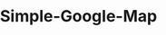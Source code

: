 # Simple-Google-Map
<!-- Udacity Google's Maps - 5.Hello Map Lesson 1 - Getting Started with the APIs -->
<html>
 <head>
 <!-- styles put here, but you can include a CSS file and reference it instead! -->
   <style type="text/css">
      /* Always set the map height explicitly to define the size of the div
       * element that contains the map. */
      #map {
        height: 100%;
      }
      /* Optional: Makes the sample page fill the window. */
      html, body {
        height: 100%;
        margin: 0;
        padding: 0;
      }
   </style>
 </head>
 <body>
   <!-- display map here -->
   <div id="map"></div>
   <script>

	   // Create a new map instance  map=new google.maps.Map
     // 1) Where in the html to load the map  (document.getElementByID(‘map’),
     // 2) And where in the world to show. Center  and zoom 
     //    Center -  lat and lng
     //    Zoom – the higher the number the more detailed up to 21
     // TODO: use a constructor to create a new map JS object. You can use the coordinates
     // map 150 E. Colorado Blvd., Pasadena CA 91105 
      var map;
      function initMap() {
        map = new google.maps.Map(document.getElementById('map'), {
          center: {lat: 34.1456598, lng: -118.1461886},
          zoom: 13
        });
      }	 
   </script>
   <!--TODO: Load the JS API ASYNCHRONOUSLY below.-->
    <script async defer src="https://maps.googleapis.com/maps/api/js?key=AIzaSyDmIrWCMYK4r7LQ2f-pHGNtZ6RhK5C6uDE&v=3&callback=initMap" ></script>   
   <script>
   </script>
 </body>
</html>

